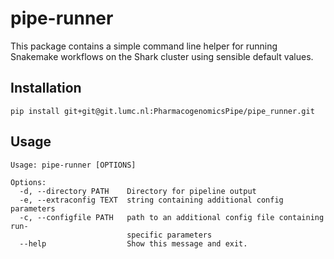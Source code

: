 # pipe-runner

This package contains a simple command line helper for running Snakemake workflows on the Shark cluster using sensible default values.  

## Installation

`pip install git+git@git.lumc.nl:PharmacogenomicsPipe/pipe_runner.git`

## Usage

```
Usage: pipe-runner [OPTIONS]

Options:
  -d, --directory PATH    Directory for pipeline output
  -e, --extraconfig TEXT  string containing additional config parameters
  -c, --configfile PATH   path to an additional config file containing run-
                          specific parameters
  --help                  Show this message and exit.
```
